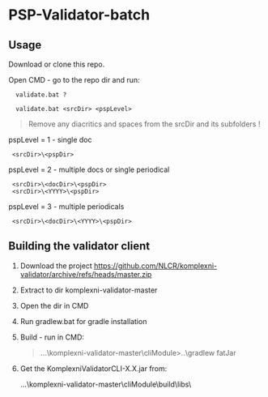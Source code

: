 # PSP-Validator-batch

## Usage

Download or clone this repo.

Open CMD - go to the repo dir and run:

      validate.bat ?

      validate.bat <srcDir> <pspLevel>

> Remove any diacritics and spaces from the srcDir and its subfolders !

pspLevel = 1 - single doc

     <srcDir>\<pspDir>

pspLevel = 2 - multiple docs or single periodical

     <srcDir>\<docDir>\<pspDir>
     <srcDir>\<YYYY>\<pspDir>

pspLevel = 3 - multiple periodicals

     <srcDir>\<docDir>\<YYYY>\<pspDir>

## Building the validator client

1. Download the project https://github.com/NLCR/komplexni-validator/archive/refs/heads/master.zip

2. Extract to dir komplexni-validator-master

3. Open the dir in CMD

4. Run gradlew.bat for gradle installation

5. Build - run in CMD:

     > ...\komplexni-validator-master\cliModule>..\gradlew fatJar

6. Get the KomplexniValidatorCLI-X.X.jar from: 

     ...\komplexni-validator-master\cliModule\build\libs\       


